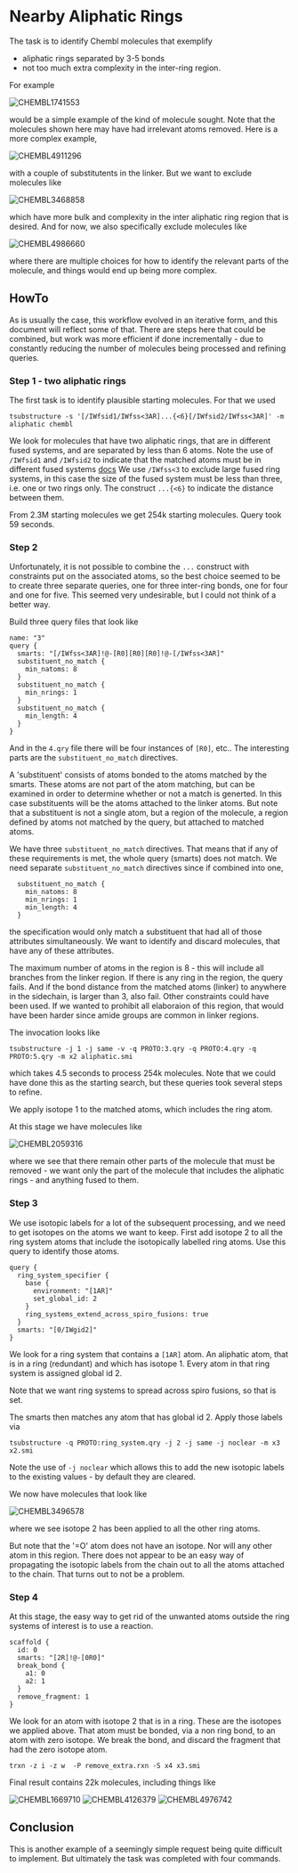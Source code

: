 # Nearby Aliphatic Rings

The task is to identify Chembl molecules that exemplify

* aliphatic rings separated by 3-5 bonds
* not too much extra complexity in the inter-ring region.

For example

![CHEMBL1741553](Images/CHEMBL1741553.png)

would be a simple example of the kind of molecule sought. Note that
the molecules shown here may have had irrelevant atoms removed. Here is
a more complex example, 

![CHEMBL4911296](Images/CHEMBL4911296.png)

with a couple of substitutents in the linker. But we want to exclude molecules
like

![CHEMBL3468858](Images/CHEMBL3468858.png)

which have more bulk and complexity in the inter aliphatic ring region
that is desired. And for now, we also specifically exclude molecules like

![CHEMBL4986660](Images/CHEMBL4986660.png)

where there are multiple choices for how to identify the relevant parts
of the molecule, and things would end up being more complex.

## HowTo
As is usually the case, this workflow evolved in an iterative form, and this
document will reflect some of that. There are steps here that could be
combined, but work was more efficient if done incrementally - due to 
constantly reducing the number of molecules being processed and refining
queries.

### Step 1 - two aliphatic rings
The first task is to identify plausible starting molecules. For that we
used
```
tsubstructure -s '[/IWfsid1/IWfss<3AR]...{<6}[/IWfsid2/IWfss<3AR]' -m aliphatic chembl
```
We look for molecules that have two aliphatic rings, that are in different
fused systems, and are separated by less than 6 atoms. Note the use of
`/IWfsid1` and `/IWfsid2` to indicate that the matched atoms must be in
different fused systems
[docs](/docs/Molecule_Lib/substructure.md)
We use `/IWfss<3` to exclude large fused ring systems, in this case
the size of the fused system must be less than three, i.e. one or 
two rings only.
The construct `...{<6}` to indicate the distance between them.

From 2.3M starting molecules we get 254k starting molecules. Query took 59 seconds.

### Step 2
Unfortunately, it is not possible to combine the `...` construct with
constraints put on the associated atoms, so the best choice seemed to be
to create three separate queries, one for three inter-ring bonds, one for four and one
for five. This seemed very undesirable, but I could not think of a better
way.

Build three query files that look like
```
name: "3"
query {
  smarts: "[/IWfss<3AR]!@-[R0][R0][R0]!@-[/IWfss<3AR]"
  substituent_no_match {
    min_natoms: 8
  }
  substituent_no_match {
    min_nrings: 1
  }
  substituent_no_match {
    min_length: 4
  }
}
```
And in the `4.qry` file there will be four instances of `[R0]`, etc.. The
interesting parts are the `substituent_no_match` directives.

A 'substituent' consists of atoms bonded to the atoms matched by the smarts.
These atoms are not part of the atom matching, but can be examined in order
to determine whether or not a match is generted.
In
this case substituents will be the atoms attached to the linker atoms.
But note that a substituent is not a single atom, but a region of the
molecule, a region defined by atoms not matched by the query, but attached 
to matched atoms.

We have three `substituent_no_match` directives. That means that if
any of these requirements is met, the whole query (smarts) does not match. We
need separate `substituent_no_match` directives since if combined
into one,
```
  substituent_no_match {
    min_natoms: 8
    min_nrings: 1
    min_length: 4
  }
```
the specification would only match a substituent that had all of those
attributes simultaneously. We want to identify and discard molecules,
that have any of these attributes.

The maximum number of atoms in the region is 8 - this will include all
branches from the linker region. If there is any ring in the region, the
query fails. And if the bond distance from the matched atoms (linker) to 
anywhere in the sidechain, is larger than 3, also fail. Other constraints
could have been used. If we wanted to prohibit all elaboraion of this
region, that would have been harder since amide groups are common in
linker regions.

The invocation looks like
```
tsubstructure -j 1 -j same -v -q PROTO:3.qry -q PROTO:4.qry -q PROTO:5.qry -m x2 aliphatic.smi
```
which takes 4.5 seconds to process 254k molecules. Note that we could have
done this as the starting search, but these queries took several steps to
refine.

We apply isotope 1 to the matched atoms, which includes the ring atom.

At this stage we have molecules like

![CHEMBL2059316](Images/CHEMBL2059316.png)

where we see that there remain other parts of the molecule that must be removed -
we want only the part of the molecule that includes the aliphatic rings - and
anything fused to them.

### Step 3
We use isotopic labels for a lot of the subsequent processing, and we need to
get isotopes on the atoms we want to keep. First add isotope 2 to all
the ring system atoms that include the isotopically labelled ring atoms. Use this
query to identify those atoms.
```
query {
  ring_system_specifier {
    base {
      environment: "[1AR]"
      set_global_id: 2
    }
    ring_systems_extend_across_spiro_fusions: true
  }
  smarts: "[0/IWgid2]"
}
```
We look for a ring system that contains a `[1AR]` atom. An aliphatic atom,
that is in a ring (redundant) and which has isotope 1. Every atom in that
ring system is assigned global id 2.

Note that we want ring systems to spread across spiro fusions, so that is set.

The smarts then matches any atom that has global id 2. Apply those labels
via
```
tsubstructure -q PROTO:ring_system.qry -j 2 -j same -j noclear -m x3 x2.smi
```
Note the use of `-j noclear` which allows this to add the new isotopic
labels to the existing values - by default they are cleared.

We now have molecules that look like

![CHEMBL3496578](Images/CHEMBL3496578.png)

where we see isotope 2 has been applied to all the other ring atoms.

But note that the '=O' atom does not have an isotope. Nor will any other
atom in this region. There does not appear to be an easy way of propagating
the isotopic labels from the chain out to all the atoms attached to the
chain. That turns out to not be a problem.

### Step 4
At this stage, the easy way to get rid of the unwanted atoms outside
the ring systems of interest is to use a reaction.
```
scaffold {
  id: 0
  smarts: "[2R]!@-[0R0]"
  break_bond {
    a1: 0
    a2: 1
  }
  remove_fragment: 1
}
```
We look for an atom with isotope 2 that is in a ring. These are the
isotopes we applied above. That atom must be bonded, via a non ring bond,
to an atom with zero isotope. We break the bond, and discard the fragment
that had the zero isotope atom.
```
trxn -z i -z w  -P remove_extra.rxn -S x4 x3.smi
```
Final result contains 22k molecules, including things like

![CHEMBL1669710](Images/CHEMBL1669710.png)
![CHEMBL4126379](Images/CHEMBL4126379.png)
![CHEMBL4976742](Images/CHEMBL4976742.png)

## Conclusion
This is another example of a seemingly simple request being quite difficult to 
implement. But ultimately the task was completed with four commands.
